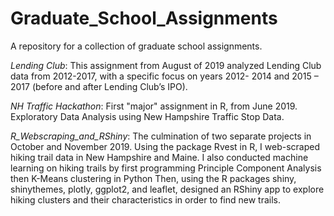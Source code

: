 # Graduate_School_Assignments
A repository for a collection of graduate school assignments.

*Lending Club*: This assignment from August of 2019 analyzed Lending Club data from 2012-2017, with a specific focus on years 2012- 2014 and 2015 – 2017 (before and after Lending Club’s IPO).

*NH Traffic Hackathon*: First "major" assignment in R, from June 2019. Exploratory Data Analysis using New Hampshire Traffic Stop Data.

*R_Webscraping_and_RShiny*: The culmination of two separate projects in October and November 2019. Using the package Rvest in R, I web-scraped hiking trail data in New Hampshire and Maine. I also conducted machine learning on hiking trails by first programming Principle Component Analysis then K-Means clustering in Python Then, using the R packages shiny, shinythemes, plotly, ggplot2, and leaflet, designed an RShiny app to explore hiking clusters and their characteristics in order to find new trails.
